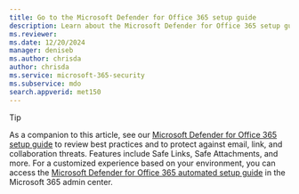 ```yaml
---
title: Go to the Microsoft Defender for Office 365 setup guide
description: Learn about the Microsoft Defender for Office 365 setup guide.
ms.reviewer: 
ms.date: 12/20/2024
manager: deniseb
ms.author: chrisda
author: chrisda
ms.service: microsoft-365-security
ms.subservice: mdo
search.appverid: met150
---
```


> [!TIP]
> As a companion to this article, see our [Microsoft Defender for Office 365 setup guide](https://setup.cloud.microsoft/defender/office-365-setup-guide) to review best practices and to protect against email, link, and collaboration threats. Features include Safe Links, Safe Attachments, and more. For a customized experience based on your environment, you can access the [Microsoft Defender for Office 365 automated setup guide](https://admin.microsoft.com/Adminportal/Home?Q=ADG#/modernonboarding/office365advancedthreatprotectionadvisor) in the Microsoft 365 admin center.
